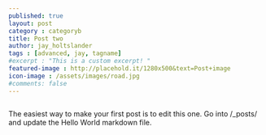```yaml
---
published: true
layout: post
category : categoryb
title: Post two
author: jay_holtslander
tags : [advanced, jay, tagname]
#excerpt : "This is a custom excerpt! "
featured-image : http://placehold.it/1280x500&text=Post+image
icon-image : /assets/images/road.jpg
#comments: false
---
```

<img src="{{ page.featured-image }}" alt="" class="img-responsive">


The easiest way to make your first post is to edit this one. Go into /_posts/ and update the Hello World markdown file.

